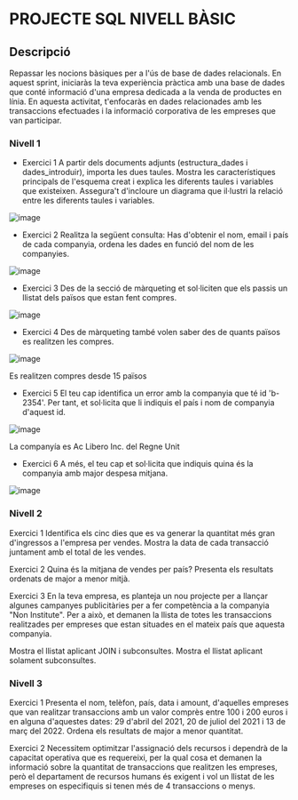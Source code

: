 # PROJECTE SQL NIVELL BÀSIC

## Descripció
Repassar les nocions bàsiques per a l'ús de base de dades relacionals. En aquest sprint, iniciaràs la teva experiència pràctica amb una base de dades que conté informació d'una empresa dedicada a la venda de productes en línia. En aquesta activitat, t'enfocaràs en dades relacionades amb les transaccions efectuades i la informació corporativa de les empreses que van participar.

### Nivell 1

- Exercici 1
A partir dels documents adjunts (estructura_dades i dades_introduir), importa les dues taules. Mostra les característiques principals de l'esquema creat i explica les diferents taules i variables que existeixen. Assegura't d'incloure un diagrama que il·lustri la relació entre les diferents taules i variables.

![image](https://github.com/user-attachments/assets/652b8a6e-46de-49b6-a855-3823fd175659)


- Exercici 2
Realitza la següent consulta: Has d'obtenir el nom,
email i país de cada companyia, ordena les dades en 
funció del nom de les companyies.

![image](https://github.com/user-attachments/assets/65403b1e-9f22-4925-a50f-3c6bbccc0228)

- Exercici 3
Des de la secció de màrqueting et sol·liciten que els passis un llistat 
dels països que estan fent compres.

![image](https://github.com/user-attachments/assets/0052cde4-45c8-49bc-83cd-2d4052b7924d)


- Exercici 4
Des de màrqueting també volen saber des de quants països 
es realitzen les compres.

![image](https://github.com/user-attachments/assets/281dfb22-1e39-4c83-b57b-de1f88467c83)

Es realitzen compres desde 15 països

- Exercici 5
El teu cap identifica un error amb la companyia que té id 'b-2354'. Per tant, et sol·licita que li indiquis el país i nom de companyia d'aquest id.

![image](https://github.com/user-attachments/assets/28b1326d-5bda-41f2-8942-9b8be8249c71)

La companyía es Ac Libero Inc. del Regne Unit
- Exercici 6
A més, el teu cap et sol·licita que indiquis quina és la companyia amb major despesa mitjana.

![image](https://github.com/user-attachments/assets/801e6505-dbf4-49a0-97e4-172717b6d785)


### Nivell 2

Exercici 1
Identifica els cinc dies que es va generar la quantitat més gran d'ingressos a l'empresa per vendes. Mostra la data de cada transacció juntament amb el total de les vendes.


Exercici 2
Quina és la mitjana de vendes per país? Presenta els resultats ordenats de major a menor mitjà.


Exercici 3
En la teva empresa, es planteja un nou projecte per a llançar algunes campanyes publicitàries per a fer competència a la companyia "Non Institute". Per a això, et demanen la llista de totes les transaccions realitzades per empreses que estan situades en el mateix país que aquesta companyia.

Mostra el llistat aplicant JOIN i subconsultes.
Mostra el llistat aplicant solament subconsultes.

### Nivell 3

Exercici 1
Presenta el nom, telèfon, país, data i amount, d'aquelles empreses que van realitzar transaccions amb un valor comprès entre 100 i 200 euros i en alguna d'aquestes dates: 29 d'abril del 2021, 20 de juliol del 2021 i 13 de març del 2022. Ordena els resultats de major a menor quantitat.


Exercici 2
Necessitem optimitzar l'assignació dels recursos i dependrà de la capacitat operativa que es requereixi, per la qual cosa et demanen la informació sobre la quantitat de transaccions que realitzen les empreses, però el departament de recursos humans és exigent i vol un llistat de les empreses on especifiquis si tenen més de 4 transaccions o menys.

